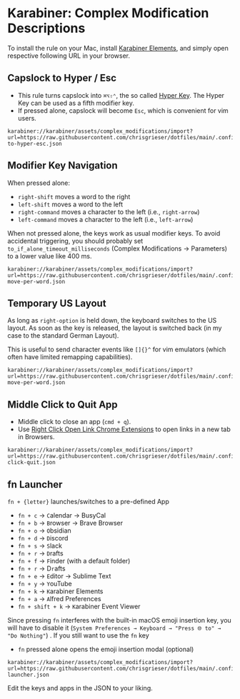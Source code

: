 # Karabiner: Complex Modification Descriptions

To install the rule on your Mac, install [Karabiner Elements](https://karabiner-elements.pqrs.org/), and simply open respective following URL in your browser.

## Capslock to Hyper / Esc
- This rule turns capslock into `⌘⌥⇧⌃`, the so called [Hyper Key](https://holmberg.io/hyper-key/). The Hyper Key can be used as a fifth modifier key.
- If pressed alone, capslock will become `Esc`, which is convenient for vim users. 

```text
karabiner://karabiner/assets/complex_modifications/import?url=https://raw.githubusercontent.com/chrisgrieser/dotfiles/main/.config/karabiner/assets/complex_modifications/capslock-to-hyper-esc.json
```

## Modifier Key Navigation
When pressed alone:
- `right-shift` moves a word to the right
- `left-shift` moves a word to the left
- `right-command` moves a character to the left (i.e., `right-arrow`)
- `left-command` moves a character to the left (i.e., `left-arrow`)

When not pressed alone, the keys work as usual modifier keys. To avoid accidental triggering, you should probably set `to_if_alone_timeout_milliseconds` (Complex Modifications → Parameters) to a lower value like 400 ms.

```text
karabiner://karabiner/assets/complex_modifications/import?url=https://raw.githubusercontent.com/chrisgrieser/dotfiles/main/.config/karabiner/assets/complex_modifications/shift-move-per-word.json
```

## Temporary US Layout
As long as `right-option` is held down, the keyboard switches to the US layout. As soon as the key is released, the layout is switched back (in my case to the standard German Layout). 

This is useful to send character events like `[]{}^` for vim emulators (which often have limited remapping capabilities).

```text
karabiner://karabiner/assets/complex_modifications/import?url=https://raw.githubusercontent.com/chrisgrieser/dotfiles/main/.config/karabiner/assets/complex_modifications/shift-move-per-word.json
```

## Middle Click to Quit App
- Middle click to close an app (`cmd + q`).
- Use [Right Click Open Link Chrome Extensions](https://chrome.google.com/webstore/detail/right-click-opens-link-ne/mhjkeimpgjokbjmioglhlngefbddppnn) to open links in a new tab in Browsers.

```text
karabiner://karabiner/assets/complex_modifications/import?url=https://raw.githubusercontent.com/chrisgrieser/dotfiles/main/.config/karabiner/assets/complex_modifications/middle-click-quit.json
```

## fn Launcher
`fn + {letter}` launches/switches to a pre-defined App
- `fn + c` → `C`alendar → BusyCal
- `fn + b` → `B`rowser → Brave Browser
- `fn + o` → `O`bsidian
- `fn + d` → `D`iscord
- `fn + s` → `S`lack
- `fn + r` → `D`rafts
- `fn + f` → `F`inder (with a default folder)
- `fn + r` → D`r`afts
- `fn + e` → `E`ditor → Sublime Text
- `fn + y` → `Y`ouTube
- `fn + k` → `K`arabiner Elements
- `fn + a` → `A`lfred Preferences
- `fn + shift + k` → `K`arabiner Event Viewer

Since pressing `fn` interferes with the built-in macOS emoji insertion key, you will have to disable it (`System Preferences → Keyboard → "Press 🌐 to" → "Do Nothing"`) . If you still want to use the `fn` key 
- `fn` pressed alone opens the emoji insertion modal (optional)

```text
karabiner://karabiner/assets/complex_modifications/import?url=https://raw.githubusercontent.com/chrisgrieser/dotfiles/main/.config/karabiner/assets/complex_modifications/fn-launcher.json
```

Edit the keys and apps in the JSON to your liking.

